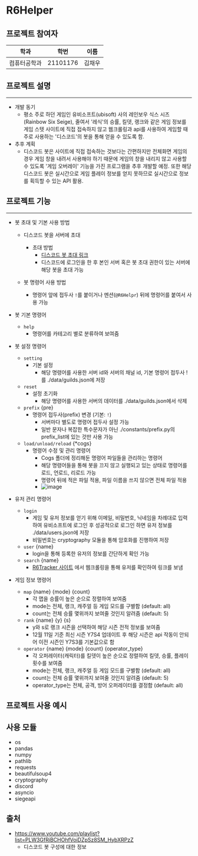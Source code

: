 # R6Helper

## 프로젝트 참여자

| 학과         | 학번     | 이름   |
| ------------ | -------- | ------ |
| 컴퓨터공학과 | 21101176 | 김채우 |

## 프로젝트 설명

---

-   개발 동기
    -   평소 주로 하던 게임인 유비소프트(ubisoft) 사의 레인보우 식스 시즈(Rainbow Six Seige), 줄여서 '레식'의 승률, 킬뎃, 랭크와 같은 게임 정보를 게임 스텟 사이트에 직접 접속하지 않고 웹크롤링과 api를 사용하여 게임할 때 주로 사용하는 '디스코드'의 봇을 통해 얻을 수 있도록 함.
-   추후 계획
    -   디스코드 봇은 사이트에 직접 접속하는 것보다는 간편하지만 전체화면 게임의 경우 게임 창을 내려서 사용해야 하기 때문에 게임의 창을 내리지 않고 사용할 수 있도록 '게임 오버레이' 기능을 가진 프로그램을 추후 개발할 예정. 또한 해당 디스코드 봇은 실시간으로 게임 플레이 정보를 얻지 못하므로 실시간으로 정보를 획득할 수 있는 API 활용.

## 프로젝트 기능

---

-   봇 초대 및 기본 사용 방법

    -   디스코드 봇을 서버에 초대

        -   초대 방법
            -   [디스코드 봇 초대 링크](https://discord.com/api/oauth2/authorize?client_id=1050716394792169562&permissions=137439291456&scope=bot)
            -   디스코드에 로그인을 한 후 본인 서버 혹은 봇 초대 권한이 있는 서버에 해당 봇을 초대 가능

    -   봇 명령어 사용 방법
        -   명령어 앞에 접두사 `!`를 붙이거나 멘션(`@R6Helpr`) 뒤에 명령어를 붙여서 사용 가능

-   봇 기본 명령어

    -   `help`
        -   명령어를 카테고리 별로 분류하여 보여줌

-   봇 설정 명령어

    -   `setting`
        -   기본 설정
            -   해당 명령어를 사용한 서버 id와 서버의 채널 id, 기본 명령어 접두사 !를 ./data/guilds.json에 저장
    -   `reset`
        -   설정 초기화
            -   해당 명령어를 사용한 서버의 데이터를 ./data/guilds.json에서 삭제
    -   `prefix` {pre}
        -   명령어 접두사(prefix) 변경 (기본: `!`)
            -   서버마다 별도로 명령어 접두사 설정 가능
            -   일반 문자나 복잡한 특수문자가 아닌 ./constants/prefix.py의 prefix_list에 있는 것만 사용 가능
    -   `load/unload/reload` {\*cogs}
        -   명령어 수정 및 관리 명령어
            -   Cogs 폴더에 정리해둔 명령어 파일들을 관리하는 명령어
            -   해당 명령어들을 통해 봇을 끄지 않고 실행되고 있는 상태로 명령어를 로드, 언로드, 리로드 가능
            -   명령어 뒤에 적은 파일 적용, 파일 이름을 쓰지 않으면 전체 파일 적용
            -   ![image](https://user-images.githubusercontent.com/113341200/206906445-d8e3c784-2f95-4451-b312-74780bb74523.png)


-   유저 관리 명령어

    -   `login`
        -   게임 및 유저 정보를 얻기 위해 이메일, 비밀번호, 닉네임을 차례대로 입력하여 유비소프트에 로그인 후 성공적으로 로그인 하면 유저 정보를 ./data/users.json에 저장
        -   비밀번호는 cryptography 모듈을 통해 암호화를 진행하여 저장
    -   `user` {name}
        -   login을 통해 등록한 유저의 정보를 간단하게 확인 가능
    -   `search` {name}
        -   [R6Tracker 사이트](https://r6.tracker.network/) 에서 웹크롤링을 통해 유저를 확인하여 링크를 보냄

-   게임 정보 명령어

    -   `map` {name} {mode} {count}
        -   각 맵을 승률이 높은 순으로 정렬하여 보여줌
        -   mode는 전체, 랭크, 캐주얼 등 게임 모드를 구별함 (default: all)
        -   count는 전체 승률 몇위까지 보여줄 것인지 알려줌 (default: 5)
    -   `rank` {name} {y} {s}
        -   y와 s로 랭크 시즌을 선택하여 해당 시즌 전적 정보를 보여줌
        -   12월 11일 기준 최신 시즌 Y7S4 업데이트 후 해당 시즌은 api 작동이 안되어 이전 시즌인 Y7S3를 기본값으로 함
    -   `operator` {name} {mode} {count} {operator_type}
        -   각 오퍼레이터(캐릭터)를 킬뎃이 높은 순으로 정렬하여 킬뎃, 승률, 플레이 횟수를 보여줌
        -   mode는 전체, 랭크, 캐주얼 등 게임 모드를 구별함 (default: all)
        -   count는 전체 승률 몇위까지 보여줄 것인지 알려줌 (default: 5)
        -   operator_type는 전체, 공격, 방어 오퍼레이터를 결정함 (default: all)

## 프로젝트 사용 예시

## 사용 모듈

-   os
-   pandas
-   numpy
-   pathlib
-   requests
-   beautifulsoup4
-   cryptography
-   discord
-   asyncio
-   siegeapi

## 출처

-   https://www.youtube.com/playlist?list=PLW3GfRiBCHOhfVoiDZpSz8SM_HybXRPzZ
    -   디스코드 봇 구성에 대한 정보
